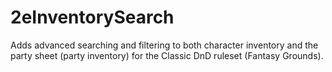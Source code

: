 # 2eInventorySearch

Adds advanced searching and filtering to both character inventory and the party sheet (party inventory) for the Classic DnD ruleset (Fantasy Grounds).

